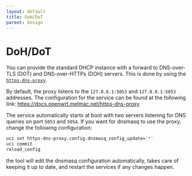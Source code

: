 ```yaml
---
layout: default
title: DoH/DoT
parent: Design
---
```


# DoH/DoT

You can provide the standard DHCP instance with a forward to DNS-over-TLS (DOT) and DNS-over-HTTPs (DOH) servers.
This is done by using the [`https-dns-proxy`](https://openwrt.org/docs/guide-user/services/dns/doh_dnsmasq_https-dns-proxy).

By default, the proxy listens to the `127.0.0.1:5053` and `127.0.0.1:5053` addresses. The configuration for the service can be found at the
following link: https://docs.openwrt.melmac.net/https-dns-proxy

The service automatically starts at boot with two servers listening for DNS queries on port `5053` and `5054`.
If you want for dnsmasq to use the proxy, change the following configuration:

```bash
uci set https-dns-proxy.config.dnsmasq_config_update='*'
uci commit
reload_config
```

the tool will edit the dnsmasq configuration automatically, takes care of keeping it up to date, and restart the
services if any changes happen.
